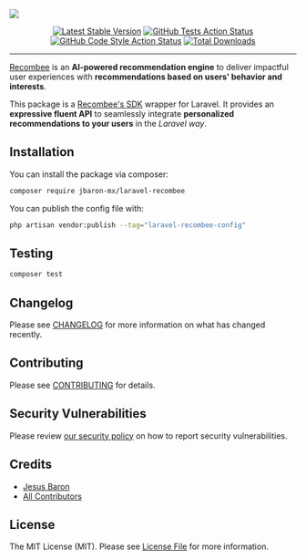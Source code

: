 ![](https://banners.beyondco.de/Laravel%20Recombee.png?theme=light&packageManager=composer+require&packageName=jbaron-mx%2Flaravel-recombee&pattern=architect&style=style_1&description=Integrate+AI-powered+recommendations+seamlessly&md=1&showWatermark=0&fontSize=100px&images=https%3A%2F%2Flaravel.com%2Fimg%2Flogomark.min.svg)

<p align="center">
<a href="https://packagist.org/packages/jbaron-mx/laravel-recombee"><img src="https://img.shields.io/packagist/v/jbaron-mx/laravel-recombee.svg?style=flat-square" alt="Latest Stable Version"></a>
<a href="https://github.com/jbaron-mx/laravel-recombee/actions?query=workflow%3Arun-tests+branch%3Amain"><img src="https://img.shields.io/github/workflow/status/jbaron-mx/laravel-recombee/run-tests?label=tests" alt="GitHub Tests Action Status"></a>
<a href="https://github.com/jbaron-mx/laravel-recombee/actions?query=workflow%3A"Check+%26+fix+styling"+branch%3Amain"><img src="https://img.shields.io/github/workflow/status/jbaron-mx/laravel-recombee/Check%20&%20fix%20styling?label=code%20style" alt="GitHub Code Style Action Status"></a>
<a href="https://packagist.org/packages/jbaron-mx/laravel-recombee"><img src="https://img.shields.io/packagist/dt/jbaron-mx/laravel-recombee.svg?style=flat-square" alt="Total Downloads"></a>
</p>

------

[Recombee](https://www.recombee.com/) is an **AI-powered recommendation engine** to deliver impactful user experiences with **recommendations based on users' behavior and interests**.

This package is a [Recombee's SDK](https://github.com/Recombee/php-api-client) wrapper for Laravel. It provides an **expressive fluent API** to seamlessly integrate **personalized recommendations to your users** in the *Laravel way*.

## Installation

You can install the package via composer:

```bash
composer require jbaron-mx/laravel-recombee
```

You can publish the config file with:

```bash
php artisan vendor:publish --tag="laravel-recombee-config"
```

## Testing

```bash
composer test
```

## Changelog

Please see [CHANGELOG](CHANGELOG.md) for more information on what has changed recently.

## Contributing

Please see [CONTRIBUTING](https://github.com/spatie/.github/blob/main/CONTRIBUTING.md) for details.

## Security Vulnerabilities

Please review [our security policy](../../security/policy) on how to report security vulnerabilities.

## Credits

- [Jesus Baron](https://github.com/jbaron-mx)
- [All Contributors](../../contributors)

## License

The MIT License (MIT). Please see [License File](LICENSE.md) for more information.
